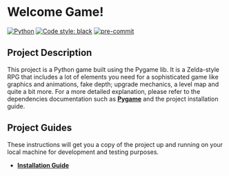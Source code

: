 # Welcome Game!
[![Python](https://img.shields.io/badge/python-3.10-green)](https://www.python.org)
[![Code style: black](https://img.shields.io/badge/code%20style-black-000000.svg)](https://github.com/psf/black)
[![pre-commit](https://img.shields.io/badge/pre--commit-enabled-brightgreen?logo=pre-commit&logoColor=white)](https://github.com/pre-commit/pre-commit)


## **Project Description**
>
This project is a Python game built using the Pygame lib. It is a Zelda-style RPG that includes a lot of elements you need for a sophisticated game like graphics and animations, fake depth; upgrade mechanics, a level map and quite a bit more.
For a more detailed explanation, please refer to the dependencies documentation such as **[Pygame](https://pypi.org/project/pygame/)** and the project installation guide.
>

## **Project Guides**
These instructions will get you a copy of the project up and running on your local machine for development and testing purposes.
* **[Installation Guide](assets/docs/readme/INSTALL.md)**
